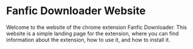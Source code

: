# Fanfic Downloader Website

Welcome to the website of the chrome extension Fanfic Downloader. This website is a simple landing page for the extension, where you can find information about the extension, how to use it, and how to install it.
